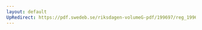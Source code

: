 ```yaml
---
layout: default
UpRedirect: https://pdf.swedeb.se/riksdagen-volumeG-pdf/199697/reg_199697/reg_199697_0097.pdf
---
```

